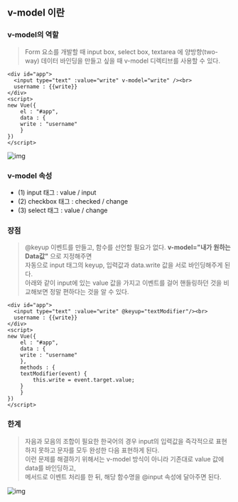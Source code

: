 ## v-model 이란

### v-model의 역할
> Form 요소를 개발할 때 input box, select box, textarea 에 양방향(two-way) 데이터 바인딩을 만들고 싶을 때 v-model 디렉티브를 사용할 수 있다. <br>

```html, js
<div id="app">
  <input type="text" :value="write" v-model="write" /><br>
  username : {{write}}
</div>
<script>
new Vue({
    el : "#app",
    data : {
	write : "username"
    }
})
</script>
```
![img](https://github.com/jinjucha/jinjucha.github.io/assets/46393932/5fb8caab-dc29-4c9e-b03e-4638372217b9)

### v-model 속성
* (1) input 태그 : value / input
* (2) checkbox 태그 : checked / change
* (3) select 태그 : value / change

### 장점
> @keyup 이벤트를 만들고, 함수를 선언할 필요가 없다. <b>v-model="내가 원하는 Data값"</b> 으로 지정해주면 <br>
> 자동으로 input 태그의 keyup, 입력값과 data.write 값을 서로 바인딩해주게 된다.<br>
> 아래와 같이 input에 있는 value 값을 가지고 이벤트를 걸어 핸들링하던 것을 비교해보면 정말 편하다는 것을 알 수 있다.
```html, js
<div id="app">
  <input type="text" :value="write" @keyup="textModifier"/><br>
  username : {{write}}
</div>
<script>
new Vue({
    el : "#app",
    data : {
	write : "username"
    },
    methods : {
	textModifier(event) {
	    this.write = event.target.value;
	}
    }
})
</script>
```

### 한계
> 자음과 모음의 조합이 필요한 한국어의 경우 input의 입력값을 즉각적으로 표현하지 못하고 문자를 모두 완성한 다음 표현하게 된다. <br>
> 이런 문제를 해결하기 위해서는 v-model 방식이 아니라 기존대로 value 값에 data를 바인딩하고, <br>
> 메서드로 이벤트 처리를 한 뒤, 해당 함수명을 @input 속성에 달아주면 된다.

![img](https://github.com/jinjucha/jinjucha.github.io/assets/46393932/d3dd40a0-8002-435e-8b1f-395d44dccaa7)
